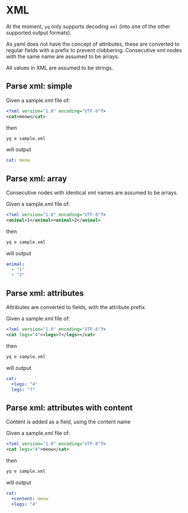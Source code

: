# XML

At the moment, `yq` only supports decoding `xml` (into one of the other supported output formats).

As yaml does not have the concept of attributes, these are converted to regular fields with a prefix to prevent clobbering. Consecutive xml nodes with the same name are assumed to be arrays.

All values in XML are assumed to be strings.

## Parse xml: simple
Given a sample.xml file of:
```xml
<?xml version="1.0" encoding="UTF-8"?>
<cat>meow</cat>
```
then
```bash
yq e sample.xml
```
will output
```yaml
cat: meow
```

## Parse xml: array
Consecutive nodes with identical xml names are assumed to be arrays.

Given a sample.xml file of:
```xml
<?xml version="1.0" encoding="UTF-8"?>
<animal>1</animal><animal>2</animal>
```
then
```bash
yq e sample.xml
```
will output
```yaml
animal:
  - "1"
  - "2"
```

## Parse xml: attributes
Attributes are converted to fields, with the attribute prefix.

Given a sample.xml file of:
```xml
<?xml version="1.0" encoding="UTF-8"?>
<cat legs="4"><legs>7</legs></cat>
```
then
```bash
yq e sample.xml
```
will output
```yaml
cat:
  +legs: "4"
  legs: "7"
```

## Parse xml: attributes with content
Content is added as a field, using the content name

Given a sample.xml file of:
```xml
<?xml version="1.0" encoding="UTF-8"?>
<cat legs="4">meow</cat>
```
then
```bash
yq e sample.xml
```
will output
```yaml
cat:
  +content: meow
  +legs: "4"
```


